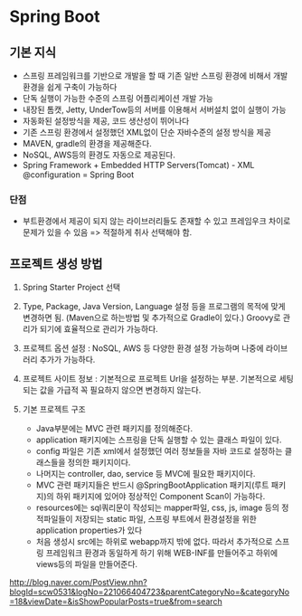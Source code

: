 # Spring Boot

## 기본 지식

- 스프링 프레임워크를 기반으로 개발을 할 때 기존 일반 스프링 환경에 비해서 개발 환경을 쉽게 구축이 가능하다
- 단독 실행이 가능한 수준의 스프링 어플리케이션 개발 가능
- 내장된 톰캣, Jetty, UnderTow등의 서버를 이용해서 서버설치 없이 실행이 가능
- 자동화된 설정방식을 제공, 코드 생산성이 뛰어나다
- 기존 스프링 환경에서 설정했던 XML없이 단순 자바수준의 설정 방식을 제공
- MAVEN, gradle의 환경을 제공해준다.
- NoSQL, AWS등의 환경도 자동으로 제공된다.
- Spring Framework + Embedded HTTP Servers(Tomcat) - XML<bean> @configuration = Spring Boot

### 단점

- 부트환경에서 제공이 되지 않는 라이브러리들도 존재할 수 있고 프레임우크 차이로 문제가 있을 수 있음 => 적절하게 취사 선택해야 함.

## 프로젝트 생성 방법

1. Spring Starter Project 선택 

2. Type, Package, Java Version, Language 설정 등을 프로그램의 목적에 맞게 변경하면 됨. (Maven으로 하는방법 및 추가적으로 Gradle이 있다.)
   Groovy로 관리가 되기에 효율적으로 관리가 가능하다.
3. 프로젝트 옵션 설정 : NoSQL, AWS 등 다양한 환경 설정 가능하며 나중에 라이브러리 추가가 가능하다.
4. 프로젝트 사이트 정보 : 기본적으로 프로젝트 Url을 설정하는 부분. 기본적으로 세팅되는 값을 가급적 꼭 필요하지 않으면 변경하지 않는다.
5. 기본 프로젝트 구조 
   - Java부분에는 MVC 관련 패키지를 정의해준다.
   - application 패키지에는 스프링을 단독 실행할 수 있는 클래스 파일이 있다.
   - config 파일은 기존 xml에서 설정했던 여러 정보들을 자바 코드로 설정하는 클래스들을 정의한 패키지이다.
   - 나머지는 controller, dao, service 등 MVC에 필요한 패키지이다.
   - MVC 관련 패키지들은 반드시 @SpringBootApplication 패키지(루트 패키지)의 하위 패키지에 있어야 정상적인 Component Scan이 가능하다. 
   - resources에는 sql쿼리문이 작성되는 mapper파일, css, js, image 등의 정적파일들이 저장되는 static 파일, 스프링 부트에서 환경설정을 위한 application properties가 있다
   - 처음 생성시 src에는 하위로 webapp까지 밖에 없다. 따라서 추가적으로 스프링 프레임워크 환경과 동일하게 하기 위해 WEB-INF를 만들어주고 하위에 views등의 파일을 만들어준다.

http://blog.naver.com/PostView.nhn?blogId=scw0531&logNo=221066404723&parentCategoryNo=&categoryNo=18&viewDate=&isShowPopularPosts=true&from=search